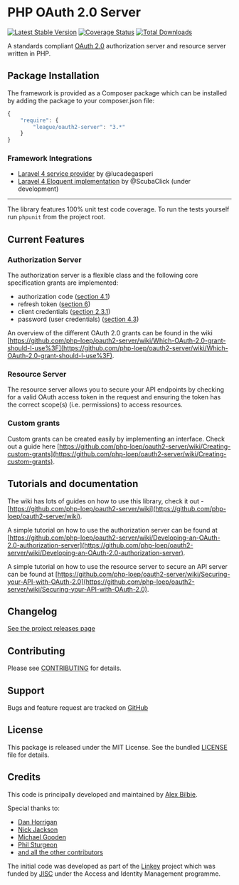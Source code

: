 # PHP OAuth 2.0 Server

[![Latest Stable Version](https://poser.pugx.org/league/oauth2-server/v/stable.png)](https://packagist.org/packages/league/oauth2-server) [![Coverage Status](https://coveralls.io/repos/thephpleague/oauth2-server/badge.png?branch=v4.0.0-WIP)](https://coveralls.io/r/thephpleague/oauth2-server?branch=v4.0.0-WIP) [![Total Downloads](https://poser.pugx.org/league/oauth2-server/downloads.png)](https://packagist.org/packages/league/oauth2-server)


A standards compliant [OAuth 2.0](http://tools.ietf.org/wg/oauth/draft-ietf-oauth-v2/) authorization server and resource server written in PHP.

## Package Installation

The framework is provided as a Composer package which can be installed by adding the package to your composer.json file:

```javascript
{
	"require": {
		"league/oauth2-server": "3.*"
	}
}
```

### Framework Integrations

* [Laravel 4 service provider](https://packagist.org/packages/lucadegasperi/oauth2-server-laravel) by @lucadegasperi
* [Laravel 4 Eloquent implementation](https://github.com/ScubaClick/scubaclick-oauth2) by @ScubaClick (under development)

---

The library features 100% unit test code coverage. To run the tests yourself run `phpunit` from the project root.

## Current Features

### Authorization Server

The authorization server is a flexible class and the following core specification grants are implemented:

* authorization code ([section 4.1](http://tools.ietf.org/html/rfc6749#section-4.1))
* refresh token ([section 6](http://tools.ietf.org/html/rfc6749#section-6))
* client credentials ([section 2.3.1](http://tools.ietf.org/html/rfc6749#section-2.3.1))
* password (user credentials) ([section 4.3](http://tools.ietf.org/html/rfc6749#section-4.3))

An overview of the different OAuth 2.0 grants can be found in the wiki [https://github.com/php-loep/oauth2-server/wiki/Which-OAuth-2.0-grant-should-I-use%3F](https://github.com/php-loep/oauth2-server/wiki/Which-OAuth-2.0-grant-should-I-use%3F).

### Resource Server

The resource server allows you to secure your API endpoints by checking for a valid OAuth access token in the request and ensuring the token has the correct scope(s) (i.e. permissions) to access resources.

### Custom grants

Custom grants can be created easily by implementing an interface. Check out a guide here [https://github.com/php-loep/oauth2-server/wiki/Creating-custom-grants](https://github.com/php-loep/oauth2-server/wiki/Creating-custom-grants).

## Tutorials and documentation

The wiki has lots of guides on how to use this library, check it out - [https://github.com/php-loep/oauth2-server/wiki](https://github.com/php-loep/oauth2-server/wiki).

A simple tutorial on how to use the authorization server can be found at [https://github.com/php-loep/oauth2-server/wiki/Developing-an-OAuth-2.0-authorization-server](https://github.com/php-loep/oauth2-server/wiki/Developing-an-OAuth-2.0-authorization-server).

A simple tutorial on how to use the resource server to secure an API server can be found at [https://github.com/php-loep/oauth2-server/wiki/Securing-your-API-with-OAuth-2.0](https://github.com/php-loep/oauth2-server/wiki/Securing-your-API-with-OAuth-2.0).

## Changelog

[See the project releases page](https://github.com/php-loep/oauth2-server/releases)

## Contributing

Please see [CONTRIBUTING](https://github.com/php-loep/oauth2-server/blob/master/CONTRIBUTING.md) for details.

## Support

Bugs and feature request are tracked on [GitHub](https://github.com/php-loep/oauth2-server/issues)

## License

This package is released under the MIT License. See the bundled [LICENSE](https://github.com/php-loep/oauth2-server/blob/master/LICENSE) file for details.

## Credits

This code is principally developed and maintained by [Alex Bilbie](https://twitter.com/alexbilbie).

Special thanks to:

* [Dan Horrigan](https://github.com/dandoescode)
* [Nick Jackson](https://github.com/jacksonj04)
* [Michael Gooden](https://github.com/MichaelGooden)
* [Phil Sturgeon](https://github.com/philsturgeon)
* [and all the other contributors](https://github.com/php-loep/oauth2-server/contributors)

The initial code was developed as part of the [Linkey](http://linkey.blogs.lincoln.ac.uk) project which was funded by [JISC](http://jisc.ac.uk) under the Access and Identity Management programme.